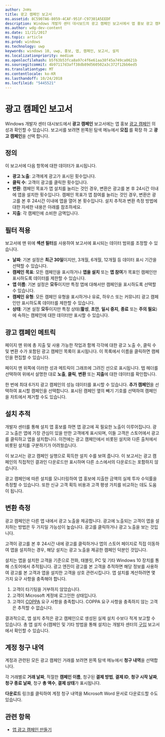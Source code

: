 ```yaml
---
author: JnHs
title: 광고 캠페인 보고서
ms.assetid: 8C5907A6-8059-4CAF-951F-C97301A5EEDF
description: Windows 개발자 센터 대시보드의 광고 캠페인 보고서에서 앱 홍보 광고 캠페인의 성과를 확인할 수 있습니다.
ms.author: wdg-dev-content
ms.date: 11/21/2017
ms.topic: article
ms.prod: windows
ms.technology: uwp
keywords: windows 10, uwp, 홍보, 앱, 캠페인, 보고서, 설치
ms.localizationpriority: medium
ms.openlocfilehash: b5f63b53fca8a97c4f6e61aa38f45a749ca0621b
ms.sourcegitcommit: 4b97117d3aff38db89d560502a3c372f12bb6ed5
ms.translationtype: MT
ms.contentlocale: ko-KR
ms.lasthandoff: 10/24/2018
ms.locfileid: "5445521"
---
```

# <a name="ad-campaign-report"></a>광고 캠페인 보고서

Windows 개발자 센터 대시보드에서 **광고 캠페인** 보고서에는 앱 홍보 [광고 캠페인](create-an-ad-campaign-for-your-app.md) 의 성과 확인할 수 있습니다. 보고서를 보려면 왼쪽된 탐색 메뉴에서 **모집** 를 확장 하 고 **광고 캠페인**을 선택 합니다.

## <a name="definitions"></a>정의

이 보고서에 다음 항목에 대한 데이터가 표시됩니다.

-   **광고 노출**: 고객에게 광고가 표시된 횟수입니다.
-   **클릭 수**: 고객이 광고를 클릭한 횟수입니다.
-   **변환**: 캠페인 목표가 앱 설치를 늘리는 것인 경우, 변환은 광고를 본 후 24시간 이내에 앱을 설치한 횟수입니다. 캠페인 목표가 앱 참여를 늘리는 것인 경우, 변환은 광고를 본 후 24시간 이내에 앱을 열어 본 횟수입니다. 설치 추적과 변환 측정 방법에 대한 자세한 내용은 아래를 참조하세요.
-   **지출**: 각 캠페인에 소비한 금액입니다.

## <a name="apply-filters"></a>필터 적용

보고서에 맨 위에 **섹션 필터**를 사용하여 보고서에 표시되는 데이터 범위를 조정할 수 있습니다.

-   **날짜**: 기본 설정은 **최근 30일**이지만, 3개월, 6개월, 12개월 등 데이터 표시 기간을 선택할 수 있습니다.
-   **캠페인 목표**: 모든 캠페인을 표시하거나 **앱을 설치** 또는 **앱 참여**가 목표인 캠페인만 표시하도록 데이터를 제한할 수 있습니다.
-   **앱 이름**: 기본 설정은 **모두**이지만 특정 앱에 대해서만 캠페인을 표시하도록 선택할 수 있습니다.
-   **캠페인 유형**: 모든 캠페인 유형을 표시하거나 유료, 하우스 또는 커뮤니티 광고 캠페인만 표시하도록 데이터를 제한할 수 있습니다.
-   **상태**: 기본 설정 **모두**이지만 특정 상태(**활성**, **초안**, **일시 중지**, **종료** 또는 **주의 필요**)에 속하는 캠페인에 대한 데이터만 표시할 수 있습니다.


## <a name="ad-campaign-metrics"></a>광고 캠페인 메트릭

페이지 맨 위에 총 지출 및 사용 가능한 작업과 함께 각각에 대한 광고 노출 수, 클릭 수 및 변환 수가 포함된 광고 캠페인 목록이 표시됩니다. 이 목록에서 이름을 클릭하면 캠페인을 편집할 수 있습니다.

페이지 맨 위쪽에 이러한 성과 메트릭이 그래프에 그려진 선으로 표시됩니다. 탭 헤더를 선택하여 위에서 설명한 대로 **노출**, **클릭**, **변환** 또는 **지출**에 대한 데이터를 확인합니다.

한 번에 최대 6가지 광고 캠페인의 성능 데이터를 표시할 수 있습니다. **추가 캠페인**을 선택하여 표시할 캠페인을 선택합니다. 표시된 캠페인 옆의 빼기 기호를 선택하여 캠페인을 차트에서 제거할 수도 있습니다.


## <a name="install-tracking"></a>설치 추적

개발자 센터를 통해 설치 앱 홍보를 하면 앱 광고에 꼭 필요한 노출이 이루어집니다. 광고 노출은 앱에 가장 관심이 있을 만한 고객에게 표시되며, 이들 고객은 스토어에서 광고를 클릭하고 앱을 설치합니다. 이전에는 광고 캠페인에서 비롯된 설치와 다른 출처에서 비롯된 설치를 구분하기가 어려웠습니다.

이 보고서는 광고 캠페인 실행으로 획득한 설치 수를 보여 줍니다. 이 보고서는 광고 캠페인의 직접적인 결과인 다운로드만 표시하며 다른 소스에서의 다운로드는 포함하지 않습니다.

광고 캠페인에 따른 설치를 모니터링하여 앱 홍보에 지출한 금액의 실제 투자 수익률을 측정할 수 있습니다. 또한 신규 고객 획득 비용과 고객 평생 가치를 비교하는 데도 도움이 됩니다.


## <a name="measuring-conversions"></a>변환 측정

광고 캠페인은 다른 앱 내에서 광고 노출을 제공합니다. 광고에 노출되는 고객이 앱을 설치하는 방법은 두 가지일 가능성이 높습니다. 광고를 클릭하거나 광고 노출을 보는 것입니다.

고객이 광고를 본 후 24시간 내에 광고를 클릭하거나 앱의 스토어 페이지로 직접 이동하여 앱을 설치하는 경우, 해당 설치는 광고 노출을 제공한 캠페인 덕분인 것입니다.

설치는 앱을 설치한 고객을 기준으로 전화, 태블릿, PC 및 기타 Windows 10 장치를 통해 스토어에서 추적됩니다. 광고 엔진이 광고를 본 고객을 추적하면 해당 정보를 사용하여 광고를 본 고객과 앱을 설치한 고객을 상호 관련시킵니다. 앱 설치를 계산하려면 몇 가지 요구 사항을 충족해야 합니다.

1.  고객이 타기팅을 거부하지 않았습니다.
2.  고객이 Microsoft 계정에 로그인한 상태입니다.
3.  고객이 [COPPA](http://go.microsoft.com/fwlink?LinkId=536558) 요구 사항을 충족합니다. COPPA 요구 사항을 충족하지 않는 고객은 추적할 수 없습니다.

결과적으로, 앱 설치 추적은 광고 캠페인으로 생성된 실제 설치 수보다 적게 보고할 수 있습니다. 총 앱 설치 수(캠페인 및 기타 방법을 통해 설치)는 개발자 센터의 [구입](acquisitions-report.md) 보고서에서 확인할 수 있습니다.


## <a name="account-billing-history"></a>계정 청구 내역

계정과 관련된 모든 광고 캠페인 거래를 보려면 왼쪽 탐색 메뉴에서 **청구 내역**을 선택합니다.

각 거래별로 **거래 날짜**, 적절한 **캠페인 이름**, 청구된 **결제 방법**, **결제 ID**, **청구 시작 날짜**, **청구 종료 날짜**, 청구 **총 액수**, **결제 상태**가 표시됩니다.

**다운로드** 링크를 클릭하여 계정 청구 내역을 Microsoft Word 문서로 다운로드할 수도 있습니다.

## <a name="related-topics"></a>관련 항목

* [앱 광고 캠페인 만들기](create-an-ad-campaign-for-your-app.md)

 

 
